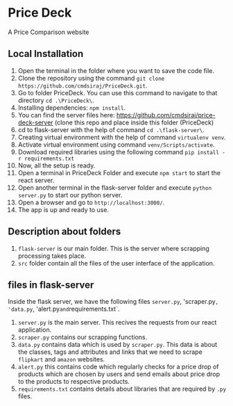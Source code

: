 # Price Deck
A Price Comparison website
## Local Installation
1.  Open the terminal in the folder where you want to save the code file. 
2.  Clone the repository using the command `git clone https://github.com/cmdsiraj/PriceDeck.git`.
3.  Go to folder PriceDeck. You can use this command to navigate to that directory `cd .\PriceDeck\`.
4.  Installing dependencies: `npm install`.
5.  You can find the server files here: https://github.com/cmdsiraj/price-deck-server (clone this repo and place inside this folder (PriceDeck)
6.  cd to flask-server with the help of command  `cd .\flask-server\`.
7.  Creating virtual environment with the help of command `virtualenv venv`.
8.  Activate virtual environment using command `venv/Scripts/activate`.
9.  Download required libraries using the following command `pip install -r requirements.txt`
10.  Now, all the setup is ready. 
11. Open a terminal in PriceDeck Folder and execute `npm start` to start the react server. 
12. Open another terminal in the flask-server folder and execute `python server.py` to start our python server. 
13. Open a browser and go to `http://localhost:3000/`.
14. The app is up and ready to use. 

## Description about folders

1. `flask-server` is our main folder. This is the server where scrapping processing takes place. 
2. `src` folder contain all the files of the user interface of the application.

## files in flask-server

Inside the flask server, we have the following files `server.py`, 'scraper.py`, 'data.py`, 'alert.py` and `requirements.txt`.

1) `server.py` is the main server. This recives the requests from our react application. 
2) `scraper.py` contains our scrapping functions. 
3) `data.py` contains data which is used by `scraper.py`. This data is about the classes, tags and attributes and links that we need to scrape `flipkart` and `amazon` websites. 
4) `alert.py` this contains code which regularly checks for a price drop of products which are chosen by users and send emails about price drop to the products to respective products. 
5) `requirements.txt` contains details about libraries that are required by `.py` files. 
